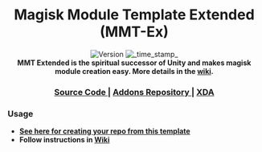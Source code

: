 <h1 align="center">Magisk Module Template Extended (MMT-Ex)</h1>

<div align="center">
  <!-- Version -->
    <img src="https://img.shields.io/badge/Version-v1.0-blue.svg?longCache=true&style=popout-square"
      alt="Version" />
  <!-- Last Updated -->
    <img src="https://img.shields.io/badge/Updated-January 4, 2020-green.svg?longCache=true&style=flat-square"
      alt="_time_stamp_" />
</div>

<div align="center">
  <strong>MMT Extended is the spiritual successor of Unity and makes magisk module creation easy. More details in the 
    <a href="https://github.com/Zackptg5/MMT-Extended/wiki">wiki</a>.
</div>

<div align="center">
  <h3>
    <a href="https://github.com/Zackptg5/MMT-Extended">
      Source Code
    </a>
    <span> | </span>
    <a href="https://github.com/Zackptg5/MMT-Extended-Addons">
      Addons Repository
    </a>
    <span> | </span>
    <a href="https://forum.xda-developers.com/apps/magisk/magisk-module-template-extended-mmt-ex-t4029819">
      XDA
    </a>
  </h3>
</div>

### Usage
- [See here for creating your repo from this template](https://help.github.com/en/github/creating-cloning-and-archiving-repositories/creating-a-repository-from-a-template)
- Follow instructions in [Wiki](https://github.com/Zackptg5/MMT-Extended/wiki)
